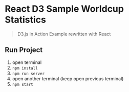 # React D3 Sample Worldcup Statistics

> D3.js in Action Example rewritten with React

## Run Project

1. open terminal
2. `npm install`
3. `npm run server`
4. open another terminal (keep open previous terminal)
5. `npm start`
